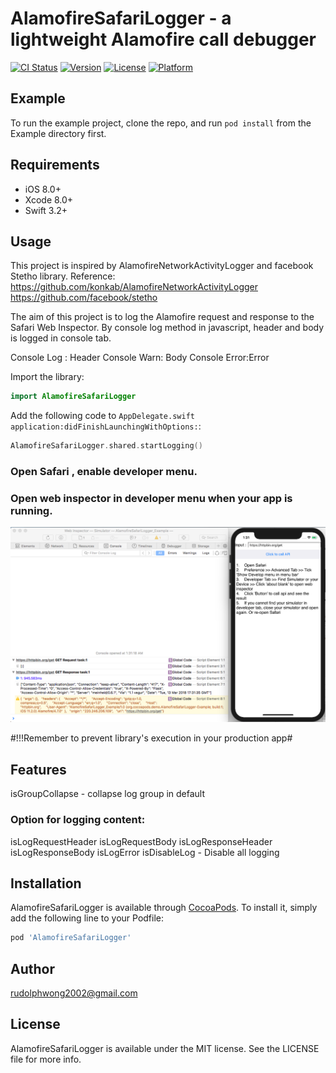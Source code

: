 # AlamofireSafariLogger - a lightweight Alamofire call debugger

[![CI Status](http://img.shields.io/travis/rudolphwong2002@gmail.com/AlamofireSafariLogger.svg?style=flat)](https://travis-ci.org/rudolphwong2002@gmail.com/AlamofireSafariLogger)
[![Version](https://img.shields.io/cocoapods/v/AlamofireSafariLogger.svg?style=flat)](http://cocoapods.org/pods/AlamofireSafariLogger)
[![License](https://img.shields.io/cocoapods/l/AlamofireSafariLogger.svg?style=flat)](http://cocoapods.org/pods/AlamofireSafariLogger)
[![Platform](https://img.shields.io/cocoapods/p/AlamofireSafariLogger.svg?style=flat)](http://cocoapods.org/pods/AlamofireSafariLogger)

## Example

To run the example project, clone the repo, and run `pod install` from the Example directory first.

## Requirements

- iOS 8.0+
- Xcode 8.0+
- Swift 3.2+

## Usage
This project is inspired by AlamofireNetworkActivityLogger and facebook Stetho library.
Reference:
https://github.com/konkab/AlamofireNetworkActivityLogger
https://github.com/facebook/stetho

The aim of this project is to log the Alamofire request and response to the Safari Web Inspector. By console log method in javascript, header and body is logged in console tab.

Console Log : Header
Console Warn: Body
Console Error:Error

Import the library:

```swift
import AlamofireSafariLogger
```

Add the following code to `AppDelegate.swift application:didFinishLaunchingWithOptions:`:

```swift
AlamofireSafariLogger.shared.startLogging()
```

### Open Safari , enable developer menu.
### Open web inspector in developer menu when your app is running.

![Example Image](https://raw.githubusercontent.com/springwong/AlamofireSafariLogger/master/example.png)

#!!!Remember to prevent library's execution in your production app#

## Features
isGroupCollapse - collapse log group in default
### Option for logging content:
isLogRequestHeader
isLogRequestBody
isLogResponseHeader 
isLogResponseBody
isLogError
isDisableLog - Disable all logging

## Installation

AlamofireSafariLogger is available through [CocoaPods](http://cocoapods.org). To install
it, simply add the following line to your Podfile:

```ruby
pod 'AlamofireSafariLogger'
```

## Author

rudolphwong2002@gmail.com

## License

AlamofireSafariLogger is available under the MIT license. See the LICENSE file for more info.

